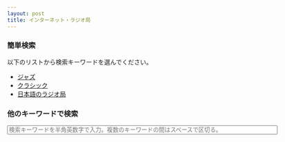 ```yaml
---
layout: post
title: インターネット・ラジオ局
---
```

### 簡単検索
以下のリストから検索キーワードを選んでください。
- [ジャズ](https://guskant.github.io/accessible/radiosearch.html?query=jazz)
- [クラシック](https://guskant.github.io/accessible/radiosearch.html?query=classic)
- [日本語のラジオ局](https://guskant.github.io/accessible/radiosearch.html?query=japan)

### 他のキーワードで検索
<form action="/accessible/radiosearch.html" method="get">
  <input type="text" id="search-box" size="75" name="query" placeholder="検索キーワードを半角英数字で入力。複数のキーワードの間はスペースで区切る。">
</form>

